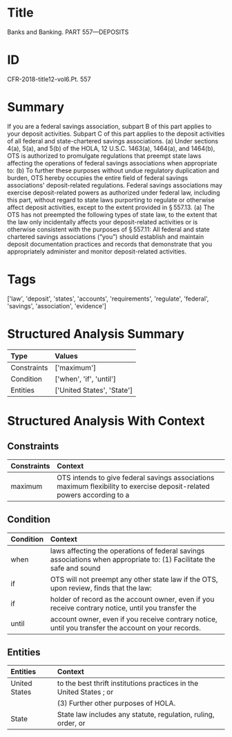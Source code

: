 # Title

 Banks and Banking. PART 557—DEPOSITS


# ID

 CFR-2018-title12-vol6.Pt. 557


# Summary

If you are a federal savings association, subpart B of this part applies to your deposit activities.
Subpart C of this part applies to the deposit activities of all federal and state-chartered savings associations.
(a) Under sections 4(a), 5(a), and 5(b) of the HOLA, 12 U.S.C. 1463(a), 1464(a), and 1464(b), OTS is authorized to promulgate regulations that preempt state laws affecting the operations of federal savings associations when appropriate to:
(b) To further these purposes without undue regulatory duplication and burden, OTS hereby occupies the entire field of federal savings associations' deposit-related regulations.
Federal savings associations may exercise deposit-related powers as authorized under federal law, including this part, without regard to state laws purporting to regulate or otherwise affect deposit activities, except to the extent provided in &#167;&#8201;557.13.
(a) The OTS has not preempted the following types of state law, to the extent that the law only incidentally affects your deposit-related activities or is otherwise consistent with the purposes of &#167;&#8201;557.11:
All federal and state chartered savings associations (&#8220;you&#8221;) should establish and maintain deposit documentation practices and records that demonstrate that you appropriately administer and monitor deposit-related activities.


# Tags

['law', 'deposit', 'states', 'accounts', 'requirements', 'regulate', 'federal', 'savings', 'association', 'evidence']


# Structured Analysis Summary

| Type        | Values                     |
|:------------|:---------------------------|
| Constraints | ['maximum']                |
| Condition   | ['when', 'if', 'until']    |
| Entities    | ['United States', 'State'] |


# Structured Analysis With Context

 


## Constraints

| Constraints   | Context                                                                                                                 |
|:--------------|:------------------------------------------------------------------------------------------------------------------------|
| maximum       | OTS intends to give federal savings associations  maximum flexibility to exercise deposit-related powers according to a |


## Condition

| Condition   | Context                                                                                                              |
|:------------|:---------------------------------------------------------------------------------------------------------------------|
| when        | laws affecting the operations of federal savings associations when appropriate to: (1) Facilitate the safe and sound |
| if          | OTS will not preempt any other state law if the OTS, upon review, finds that the law:                                |
| if          | holder of record as the account owner, even if you receive contrary notice, until you transfer the                   |
| until       | account owner, even if you receive contrary notice, until  you transfer the account on your records.                 |


## Entities

| Entities      | Context                                                             |
|:--------------|:--------------------------------------------------------------------|
| United States | to the best thrift institutions practices in the United States ; or |
|               |             (3) Further other purposes of HOLA.                     |
| State         | State law includes any statute, regulation, ruling, order, or       |


